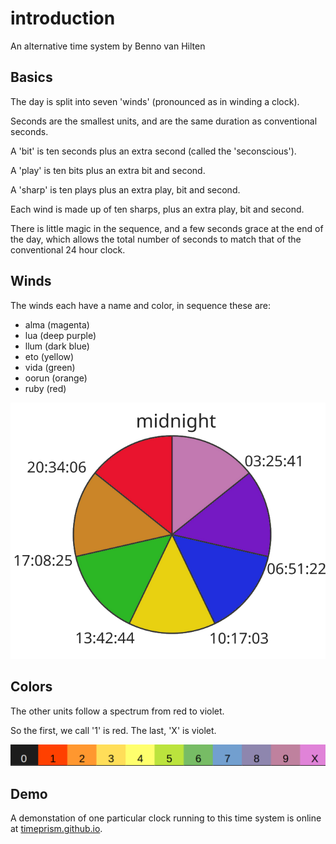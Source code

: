 # introduction

An alternative time system by Benno van Hilten

## Basics

The day is split into seven 'winds' (pronounced as in winding a clock).

Seconds are the smallest units, and are the same duration as conventional seconds.

A 'bit' is ten seconds plus an extra second (called the 'seconscious').

A 'play' is ten bits plus an extra bit and second.

A 'sharp' is ten plays plus an extra play, bit and second.

Each wind is made up of ten sharps, plus an extra play, bit and second.

There is little magic in the sequence, and a few seconds grace at the end of the day, which allows the total number of seconds to match that of the conventional 24 hour clock.

## Winds

The winds each have a name and color, in sequence these are:
- alma (magenta)
- lua (deep purple)
- llum (dark blue)
- eto (yellow)
- vida (green)
- oorun (orange)
- ruby (red)

![seven winds](https://raw.githubusercontent.com/timeprism/introduction/main/wind%20names%20and%20times.png)

## Colors

The other units follow a spectrum from red to violet.

So the first, we call '1' is red.
The last, 'X' is violet.

![units](https://raw.githubusercontent.com/timeprism/introduction/main/unit%20colors.png)

## Demo

A demonstation of one particular clock running to this time system is online at [timeprism.github.io](https://timeprism.github.io).


